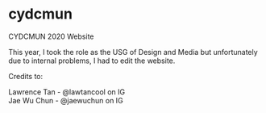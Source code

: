 # cydcmun
CYDCMUN 2020 Website

This year, I took the role as the USG of Design and Media but unfortunately due to internal problems, I had to edit the website.

Credits to:

Lawrence Tan - @lawtancool on IG
<br>
Jae Wu Chun - @jaewuchun on IG
